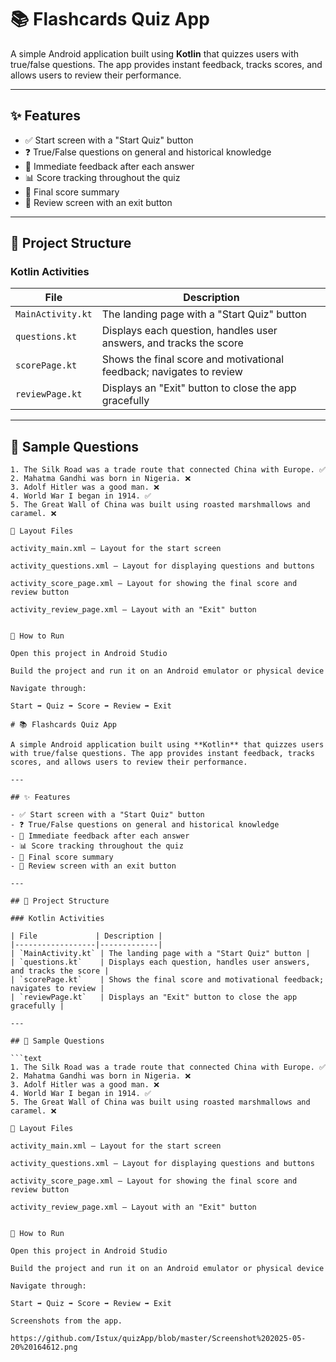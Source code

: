 # 📚 Flashcards Quiz App

A simple Android application built using **Kotlin** that quizzes users with true/false questions. The app provides instant feedback, tracks scores, and allows users to review their performance.

---

## ✨ Features

- ✅ Start screen with a "Start Quiz" button
- ❓ True/False questions on general and historical knowledge
- 💬 Immediate feedback after each answer
- 📊 Score tracking throughout the quiz
- 🏁 Final score summary
- 🔁 Review screen with an exit button

---

## 📁 Project Structure

### Kotlin Activities

| File             | Description |
|------------------|-------------|
| `MainActivity.kt` | The landing page with a "Start Quiz" button |
| `questions.kt`    | Displays each question, handles user answers, and tracks the score |
| `scorePage.kt`    | Shows the final score and motivational feedback; navigates to review |
| `reviewPage.kt`   | Displays an "Exit" button to close the app gracefully |

---

## 🧪 Sample Questions

```text
1. The Silk Road was a trade route that connected China with Europe. ✅  
2. Mahatma Gandhi was born in Nigeria. ❌  
3. Adolf Hitler was a good man. ❌  
4. World War I began in 1914. ✅  
5. The Great Wall of China was built using roasted marshmallows and caramel. ❌

🧱 Layout Files

activity_main.xml – Layout for the start screen

activity_questions.xml – Layout for displaying questions and buttons

activity_score_page.xml – Layout for showing the final score and review button

activity_review_page.xml – Layout with an "Exit" button


🚀 How to Run

Open this project in Android Studio

Build the project and run it on an Android emulator or physical device

Navigate through:

Start ➡️ Quiz ➡️ Score ➡️ Review ➡️ Exit

# 📚 Flashcards Quiz App

A simple Android application built using **Kotlin** that quizzes users with true/false questions. The app provides instant feedback, tracks scores, and allows users to review their performance.

---

## ✨ Features

- ✅ Start screen with a "Start Quiz" button
- ❓ True/False questions on general and historical knowledge
- 💬 Immediate feedback after each answer
- 📊 Score tracking throughout the quiz
- 🏁 Final score summary
- 🔁 Review screen with an exit button

---

## 📁 Project Structure

### Kotlin Activities

| File             | Description |
|------------------|-------------|
| `MainActivity.kt` | The landing page with a "Start Quiz" button |
| `questions.kt`    | Displays each question, handles user answers, and tracks the score |
| `scorePage.kt`    | Shows the final score and motivational feedback; navigates to review |
| `reviewPage.kt`   | Displays an "Exit" button to close the app gracefully |

---

## 🧪 Sample Questions

```text
1. The Silk Road was a trade route that connected China with Europe. ✅  
2. Mahatma Gandhi was born in Nigeria. ❌  
3. Adolf Hitler was a good man. ❌  
4. World War I began in 1914. ✅  
5. The Great Wall of China was built using roasted marshmallows and caramel. ❌

🧱 Layout Files

activity_main.xml – Layout for the start screen

activity_questions.xml – Layout for displaying questions and buttons

activity_score_page.xml – Layout for showing the final score and review button

activity_review_page.xml – Layout with an "Exit" button


🚀 How to Run

Open this project in Android Studio

Build the project and run it on an Android emulator or physical device

Navigate through:

Start ➡️ Quiz ➡️ Score ➡️ Review ➡️ Exit

Screenshots from the app.

https://github.com/Istux/quizApp/blob/master/Screenshot%202025-05-20%20164612.png








